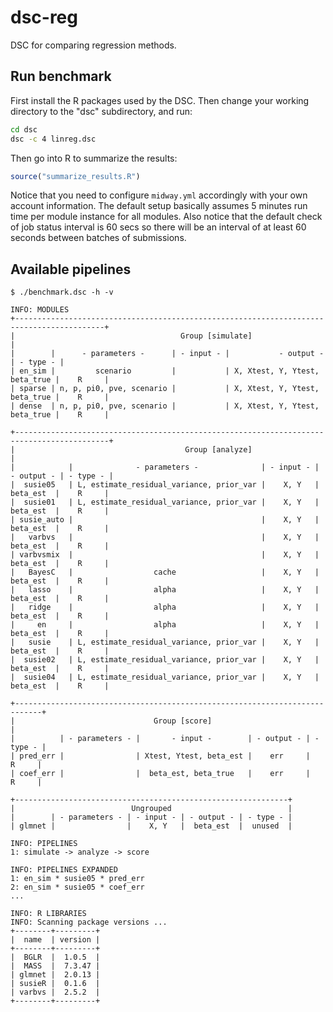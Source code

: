 # dsc-reg

DSC for comparing regression methods.

## Run benchmark

First install the R packages used by the DSC. Then change your working
directory to the "dsc" subdirectory, and run:

```bash
cd dsc
dsc -c 4 linreg.dsc
```

Then go into R to summarize the results:

```R
source("summarize_results.R")
```

Notice that you need to configure `midway.yml` accordingly with your
own account information.  The default setup basically assumes 5
minutes run time per module instance for all modules.  Also notice
that the default check of job status interval is 60 secs so there will
be an interval of at least 60 seconds between batches of submissions.

## Available pipelines

```
$ ./benchmark.dsc -h -v

INFO: MODULES
+------------------------------------------------------------------------------------------+
|                                     Group [simulate]                                     |
|        |      - parameters -      | - input - |           - output -          | - type - |
| en_sim |         scenario         |           | X, Xtest, Y, Ytest, beta_true |    R     |
| sparse | n, p, pi0, pve, scenario |           | X, Xtest, Y, Ytest, beta_true |    R     |
| dense  | n, p, pi0, pve, scenario |           | X, Xtest, Y, Ytest, beta_true |    R     |

+-------------------------------------------------------------------------------------------+
|                                      Group [analyze]                                      |
|            |              - parameters -              | - input - | - output - | - type - |
|  susie05   | L, estimate_residual_variance, prior_var |    X, Y   |  beta_est  |    R     |
|  susie01   | L, estimate_residual_variance, prior_var |    X, Y   |  beta_est  |    R     |
| susie_auto |                                          |    X, Y   |  beta_est  |    R     |
|   varbvs   |                                          |    X, Y   |  beta_est  |    R     |
| varbvsmix  |                                          |    X, Y   |  beta_est  |    R     |
|   BayesC   |                  cache                   |    X, Y   |  beta_est  |    R     |
|   lasso    |                  alpha                   |    X, Y   |  beta_est  |    R     |
|   ridge    |                  alpha                   |    X, Y   |  beta_est  |    R     |
|     en     |                  alpha                   |    X, Y   |  beta_est  |    R     |
|   susie    | L, estimate_residual_variance, prior_var |    X, Y   |  beta_est  |    R     |
|  susie02   | L, estimate_residual_variance, prior_var |    X, Y   |  beta_est  |    R     |
|  susie04   | L, estimate_residual_variance, prior_var |    X, Y   |  beta_est  |    R     |

+----------------------------------------------------------------------------+
|                               Group [score]                                |
|          | - parameters - |       - input -        | - output - | - type - |
| pred_err |                | Xtest, Ytest, beta_est |    err     |    R     |
| coef_err |                |  beta_est, beta_true   |    err     |    R     |

+-------------------------------------------------------------+
|                          Ungrouped                          |
|        | - parameters - | - input - | - output - | - type - |
| glmnet |                |    X, Y   |  beta_est  |  unused  |

INFO: PIPELINES
1: simulate -> analyze -> score

INFO: PIPELINES EXPANDED
1: en_sim * susie05 * pred_err
2: en_sim * susie05 * coef_err
...

INFO: R LIBRARIES
INFO: Scanning package versions ...
+--------+---------+
|  name  | version |
+--------+---------+
|  BGLR  |  1.0.5  |
|  MASS  |  7.3.47 |
| glmnet |  2.0.13 |
| susieR |  0.1.6  |
| varbvs |  2.5.2  |
+--------+---------+
```
